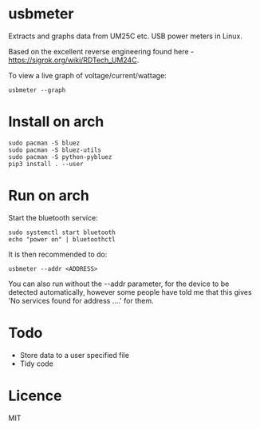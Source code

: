 # usbmeter

Extracts and graphs data from UM25C etc. USB power meters in Linux.

Based on the excellent reverse engineering found here - https://sigrok.org/wiki/RDTech_UM24C.  

To view a live graph of voltage/current/wattage:

```
usbmeter --graph
```

# Install on arch

```
sudo pacman -S bluez
sudo pacman -S bluez-utils 
sudo pacman -S python-pybluez
pip3 install . --user
```

# Run on arch

Start the bluetooth service:

```
sudo systemctl start bluetooth
echo "power on" | bluetoothctl
```

It is then recommended to do:

```
usbmeter --addr <ADDRESS>
```

You can also run without the --addr parameter, for the device
to be detected automatically, however some people have told 
me that this gives 'No services found for address ....' for them.

# Todo

* Store data to a user specified file
* Tidy code

# Licence

MIT

